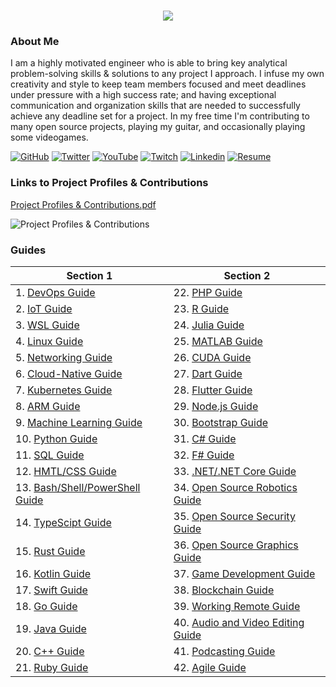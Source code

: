<h1 align="center">
 <img src="https://user-images.githubusercontent.com/45159366/81243342-6c350f00-8fc4-11ea-9037-9cbe0f7bf3ff.png">
</h1>

### About Me
I am a highly motivated engineer who is able to bring key analytical problem-solving skills & solutions to any project I approach. I infuse my own creativity and style to keep team members focused and meet deadlines under pressure with a high success rate; and having exceptional communication and organization skills that are needed to successfully achieve any deadline set for a project. In my free time I'm contributing to many open source projects, playing my guitar, and occasionally playing some videogames.

[![GitHub](https://user-images.githubusercontent.com/45159366/94374332-67cad900-00c0-11eb-953d-8727aae8031d.png)](https://github.com/mikeroyal)
[![Twitter](https://user-images.githubusercontent.com/45159366/85327986-bdba3000-b484-11ea-87f0-20be14e54852.png)](https://twitter.com/Miker256)
[![YouTube](https://user-images.githubusercontent.com/45159366/95527913-81570500-098b-11eb-9d12-7601543de4aa.png)]()
[![Twitch](https://user-images.githubusercontent.com/45159366/95504868-3ecd0280-0962-11eb-8ec2-a6c84182fb3e.png)]()
[![Linkedin](https://user-images.githubusercontent.com/45159366/85327989-beeb5d00-b484-11ea-9996-d6042a365e34.png)](https://www.linkedin.com/in/michael-royal-b923b4134/)
[![Resume](https://user-images.githubusercontent.com/45159366/85609897-5e3a5c80-b60b-11ea-94d4-751c7385e80a.png)](https://github.com/mikeroyal/mikeroyal.github.io/files/5170773/Michael-Royal-Resume.pdf)

### Links to Project Profiles & Contributions

[Project Profiles & Contributions.pdf](https://github.com/mikeroyal/mikeroyal.github.io/files/4875593/Links.to.Project.Contributions.pdf)

![Project Profiles & Contributions](https://user-images.githubusercontent.com/45159366/86542054-ed2a5d00-bec6-11ea-875e-9909383fe64c.png)

### Guides

| Section 1 | Section 2 |
| --------------- | --------------- | 
| 1. [DevOps Guide](https://salsa.debian.org/mikeroyal-guest/devops)| 22. [PHP Guide](https://github.com/mikeroyal/PHP-Guide)|
| 2. [IoT Guide](https://github.com/mikeroyal/IoT-Guide)| 23. [R Guide](https://github.com/mikeroyal/R-Guide)|
| 3. [WSL Guide](https://github.com/mikeroyal/WSL-Guide)| 24. [Julia Guide](https://github.com/mikeroyal/Julia_lang-Guide)|
| 4. [Linux Guide](https://github.com/mikeroyal/Linux-Guide)| 25. [MATLAB Guide](https://github.com/mikeroyal/MATLAB-Guide)|
| 5. [Networking Guide](https://github.com/mikeroyal/Networking-Guide)| 26. [CUDA Guide](https://github.com/mikeroyal/CUDA-Guide)|
| 6. [Cloud-Native Guide](https://github.com/mikeroyal/Cloud-Native-Guide)| 27. [Dart Guide](https://github.com/mikeroyal/Dart-Guide)|
| 7. [Kubernetes Guide](https://github.com/mikeroyal/Kubernetes-Guide) | 28. [Flutter Guide](https://github.com/mikeroyal/Flutter-Guide)| 
| 8. [ARM Guide](https://github.com/mikeroyal/ARM-Guide) | 29. [Node.js Guide](https://github.com/mikeroyal/Node.js-Guide)|
| 9. [Machine Learning Guide](https://gitlab.com/maos20008/intro-to-machine-learning)| 30. [Bootstrap Guide](https://github.com/mikeroyal/Bootstrap-Guide)|
| 10. [Python Guide](https://github.com/mikeroyal/Python-Guide)| 31.  [C# Guide](https://github.com/mikeroyal/C-Sharp-Guide)|
| 11. [SQL Guide](https://github.com/mikeroyal/SQL-Guide)| 32. [F# Guide](https://github.com/mikeroyal/F-Sharp-Guide)|
| 12. [HMTL/CSS Guide](https://github.com/mikeroyal/HMTL-CSS-Guide)| 33. [.NET/.NET Core Guide](https://github.com/mikeroyal/.NET-Guide)|
| 13. [Bash/Shell/PowerShell Guide](https://github.com/mikeroyal/Bash-Shell-Powershell-Guide)| 34. [Open Source Robotics Guide](https://invent.kde.org/mikeroyal/robotics)|
| 14. [TypeScipt Guide](https://github.com/mikeroyal/TypeScript-Guide)| 35. [Open Source Security Guide](https://salsa.debian.org/mikeroyal-guest/open-source-security-guide)|
| 15. [Rust Guide](https://github.com/mikeroyal/Rust_lang-Guide)| 36. [Open Source Graphics Guide](https://gitlab.com/maos20008/open-source-3d-modeling-guide)|
| 16. [Kotlin Guide](https://github.com/mikeroyal/Kotlin-Guide)| 37. [Game Development Guide](https://github.com/mikeroyal/Game-Development-Guide)|
| 17. [Swift Guide](https://github.com/mikeroyal/Swift-Guide)| 38. [Blockchain Guide](https://github.com/mikeroyal/Blockchain-Guide)|
| 18. [Go Guide](https://github.com/mikeroyal/Go-Guide)| 39.  [Working Remote Guide](https://github.com/mikeroyal/Working-Remote-Guide)|
| 19. [Java Guide](https://github.com/mikeroyal/Java-Guide)| 40. [Audio and Video Editing Guide](https://github.com/mikeroyal/Audio-and-Video-Editing-Guide)|
| 20. [C++ Guide](https://github.com/mikeroyal/CPP-Guide)| 41. [Podcasting Guide](https://github.com/mikeroyal/Podcasting-Guide)|
| 21. [Ruby Guide](https://github.com/mikeroyal/Ruby-Guide)| 42. [Agile Guide](https://github.com/mikeroyal/Agile-Guide)|                                                      
